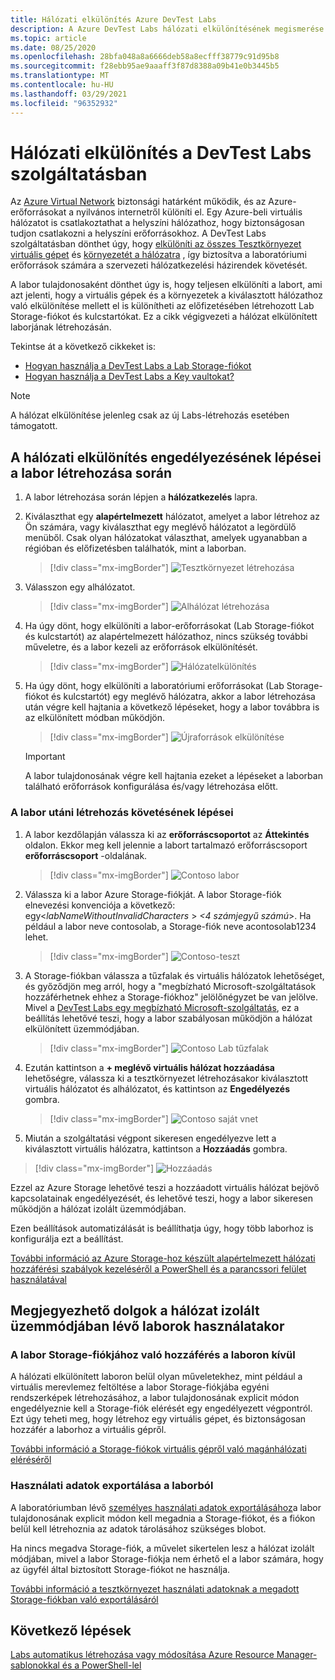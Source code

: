 ```yaml
---
title: Hálózati elkülönítés Azure DevTest Labs
description: A Azure DevTest Labs hálózati elkülönítésének megismerése.
ms.topic: article
ms.date: 08/25/2020
ms.openlocfilehash: 28bfa048a8a6666deb58a8ecfff38779c91d95b8
ms.sourcegitcommit: f28ebb95ae9aaaff3f87d8388a09b41e0b3445b5
ms.translationtype: MT
ms.contentlocale: hu-HU
ms.lasthandoff: 03/29/2021
ms.locfileid: "96352932"
---
```

# <a name="network-isolation-in-devtest-labs"></a>Hálózati elkülönítés a DevTest Labs szolgáltatásban

Az [Azure Virtual Network](../virtual-network/virtual-networks-overview.md) biztonsági határként működik, és az Azure-erőforrásokat a nyilvános internetről különíti el. Egy Azure-beli virtuális hálózatot is csatlakoztathat a helyszíni hálózathoz, hogy biztonságosan tudjon csatlakozni a helyszíni erőforrásokhoz. A DevTest Labs szolgáltatásban dönthet úgy, hogy [elkülöníti az összes Tesztkörnyezet virtuális gépet](devtest-lab-configure-vnet.md) és [környezetét a hálózatra](connect-environment-lab-virtual-network.md) , így biztosítva a laboratóriumi erőforrások számára a szervezeti hálózatkezelési házirendek követését. 

A labor tulajdonosaként dönthet úgy is, hogy teljesen elkülöníti a labort, ami azt jelenti, hogy a virtuális gépek és a környezetek a kiválasztott hálózathoz való elkülönítése mellett el is különítheti az előfizetésében létrehozott Lab Storage-fiókot és kulcstartókat. Ez a cikk végigvezeti a hálózat elkülönített laborjának létrehozásán. 

Tekintse át a következő cikkeket is:

- [Hogyan használja a DevTest Labs a Lab Storage-fiókot](encrypt-storage.md)
- [Hogyan használja a DevTest Labs a Key vaultokat?](devtest-lab-store-secrets-in-key-vault.md)
 
> [!NOTE]
> A hálózat elkülönítése jelenleg csak az új Labs-létrehozás esetében támogatott.

## <a name="steps-to-enable-network-isolation-during-lab-creation"></a>A hálózati elkülönítés engedélyezésének lépései a labor létrehozása során

1. A labor létrehozása során lépjen a **hálózatkezelés** lapra.
1. Kiválaszthat egy **alapértelmezett** hálózatot, amelyet a labor létrehoz az Ön számára, vagy kiválaszthat egy meglévő hálózatot a legördülő menüből. Csak olyan hálózatokat választhat, amelyek ugyanabban a régióban és előfizetésben találhatók, mint a laborban. 

    > [!div class="mx-imgBorder"]
    > ![Tesztkörnyezet létrehozása](./media/network-isolation/create-lab.png)
1. Válasszon egy alhálózatot.

    > [!div class="mx-imgBorder"]
    > ![Alhálózat létrehozása](./media/network-isolation/create-lab-subnet.png)
1. Ha úgy dönt, hogy elkülöníti a labor-erőforrásokat (Lab Storage-fiókot és kulcstartót) az alapértelmezett hálózathoz, nincs szükség további műveletre, és a labor kezeli az erőforrások elkülönítését.
 
    > [!div class="mx-imgBorder"]
    > ![Hálózatelkülönítés](./media/network-isolation/isolate-lab-resources.png)
1. Ha úgy dönt, hogy elkülöníti a laboratóriumi erőforrásokat (Lab Storage-fiókot és kulcstartót) egy meglévő hálózatra, akkor a labor létrehozása után végre kell hajtania a következő lépéseket, hogy a labor továbbra is az elkülönített módban működjön. 
 
    > [!div class="mx-imgBorder"]
    > ![Újraforrások elkülönítése](./media/network-isolation/isolate-my-vnet.png)

    > [!IMPORTANT]
    > A labor tulajdonosának végre kell hajtania ezeket a lépéseket a laborban található erőforrások konfigurálása és/vagy létrehozása előtt.

### <a name="steps-to-follow-post-lab-creation"></a>A labor utáni létrehozás követésének lépései

1. A labor kezdőlapján válassza ki az **erőforráscsoportot** az **Áttekintés** oldalon. Ekkor meg kell jelennie a labort tartalmazó erőforráscsoport **erőforráscsoport** -oldalának. 
 
   > [!div class="mx-imgBorder"]
   > ![Contoso labor](./media/network-isolation/contoso-lab.png)
1. Válassza ki a labor Azure Storage-fiókját. A labor Storage-fiók elnevezési konvenciója a következő: egy<*labNameWithoutInvalidCharacters* > *<4 számjegyű számú*>. Ha például a labor neve contosolab, a Storage-fiók neve acontosolab1234 lehet.
 
   > [!div class="mx-imgBorder"]
   > ![Contoso-teszt](./media/network-isolation/contoso-test.png)
1. A Storage-fiókban válassza a tűzfalak és virtuális hálózatok lehetőséget, és győződjön meg arról, hogy a "megbízható Microsoft-szolgáltatások hozzáférhetnek ehhez a Storage-fiókhoz" jelölőnégyzet be van jelölve. Mivel a [DevTest Labs egy megbízható Microsoft-szolgáltatás](../storage/common/storage-network-security.md#trusted-microsoft-services), ez a beállítás lehetővé teszi, hogy a labor szabályosan működjön a hálózat elkülönített üzemmódjában. 

   > [!div class="mx-imgBorder"]
   > ![Contoso Lab tűzfalak](./media/network-isolation/contoso-lab-firewalls-vnets.png)
1. Ezután kattintson a **+ meglévő virtuális hálózat hozzáadása** lehetőségre, válassza ki a tesztkörnyezet létrehozásakor kiválasztott virtuális hálózatot és alhálózatot, és kattintson az **Engedélyezés** gombra. 

   > [!div class="mx-imgBorder"]
   > ![Contoso saját vnet](./media/network-isolation/contoso-lab-my-vnet.png)
5.  Miután a szolgáltatási végpont sikeresen engedélyezve lett a kiválasztott virtuális hálózatra, kattintson a **Hozzáadás** gombra. 

   > [!div class="mx-imgBorder"]
   > ![Hozzáadás](./media/network-isolation/contoso-firewall-add.png)
 
Ezzel az Azure Storage lehetővé teszi a hozzáadott virtuális hálózat bejövő kapcsolatainak engedélyezését, és lehetővé teszi, hogy a labor sikeresen működjön a hálózat izolált üzemmódjában. 

Ezen beállítások automatizálását is beállíthatja úgy, hogy több laborhoz is konfigurálja ezt a beállítást. 

[További információ az Azure Storage-hoz készült alapértelmezett hálózati hozzáférési szabályok kezeléséről a PowerShell és a parancssori felület használatával](../storage/common/storage-network-security.md?toc=%2fazure%2fvirtual-network%2ftoc.json#powershell)

## <a name="things-to-remember-while-using-a-lab-in-a-network-isolated-mode"></a>Megjegyezhető dolgok a hálózat izolált üzemmódjában lévő laborok használatakor

### <a name="accessing-labs-storage-account-outside-the-lab"></a>A labor Storage-fiókjához való hozzáférés a laboron kívül 

A hálózati elkülönített laboron belül olyan műveletekhez, mint például a virtuális merevlemez feltöltése a labor Storage-fiókjába egyéni rendszerképek létrehozásához, a labor tulajdonosának explicit módon engedélyeznie kell a Storage-fiók elérését egy engedélyezett végpontról. Ezt úgy teheti meg, hogy létrehoz egy virtuális gépet, és biztonságosan hozzáfér a laborhoz a virtuális gépről. 

[További információ a Storage-fiókok virtuális gépről való magánhálózati eléréséről](../private-link/tutorial-private-endpoint-storage-portal.md)

### <a name="exporting-usage-data-from-the-lab"></a>Használati adatok exportálása a laborból 

A laboratóriumban lévő [személyes használati adatok exportálásához](personal-data-delete-export.md)a labor tulajdonosának explicit módon kell megadnia a Storage-fiókot, és a fiókon belül kell létrehoznia az adatok tárolásához szükséges blobot. 

Ha nincs megadva Storage-fiók, a művelet sikertelen lesz a hálózat izolált módjában, mivel a labor Storage-fiókja nem érhető el a labor számára, hogy az ügyfél által biztosított Storage-fiókot ne használja. 

[További információ a tesztkörnyezet használati adatoknak a megadott Storage-fiókban való exportálásáról](personal-data-delete-export.md#azure-powershell)

## <a name="next-steps"></a>Következő lépések

[Labs automatikus létrehozása vagy módosítása Azure Resource Manager-sablonokkal és a PowerShell-lel](devtest-lab-use-arm-and-powershell-for-lab-resources.md)